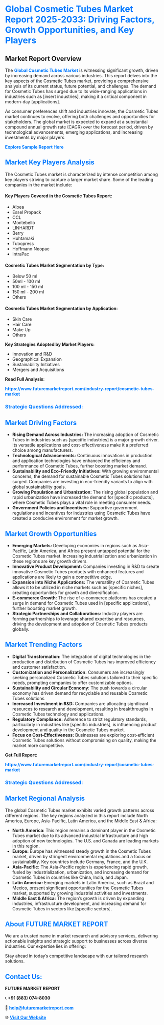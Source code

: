 <h1 style="color: #007BFF;">Global Cosmetic Tubes Market Report 2025-2033: Driving Factors, Growth Opportunities, and Key Players</h1>

<section id="overview">
<h2>Market Report Overview</h2>
<p>The <a href="https://www.futuremarketreport.com/industry-report/cosmetic-tubes-market" style="color: #007BFF; text-decoration: none;"><strong>Global Cosmetic Tubes Market</strong></a> is witnessing significant growth, driven by increasing demand across various industries. This report delves into the key aspects of the Cosmetic Tubes market, providing a comprehensive analysis of its current status, future potential, and challenges. The demand for Cosmetic Tubes has surged due to its wide-ranging applications in industries such as [insert industries], making it a critical component in modern-day [applications].</p>
<p>As consumer preferences shift and industries innovate, the Cosmetic Tubes market continues to evolve, offering both challenges and opportunities for stakeholders. The global market is expected to expand at a substantial compound annual growth rate (CAGR) over the forecast period, driven by technological advancements, emerging applications, and increasing investments by major players.</p>
</section>

<section id="overview">
<p><a href="https://www.futuremarketreport.com/request-sample/reportId=54319" style="color: #007BFF; text-decoration: none;"><strong>Explore Sample Report Here</strong></a></p>
</section>

<section id="key-players">
<h2 style="color: #007BFF;">Market Key Players Analysis</h2>
<p>The Cosmetic Tubes market is characterized by intense competition among key players striving to capture a larger market share. Some of the leading companies in the market include:</p>
<h4>Key Players Covered in the Cosmetic Tubes Report:</h4>
<ul><li>Albea</li><li>Essel Propack</li><li>CCL</li><li>Montebello</li><li>LINHARDT</li><li>Berry</li><li>Huhtamaki</li><li>Tubopress</li><li>Hoffmann Neopac</li><li>IntraPac</li></ul>
<h4>Cosmetic Tubes Market Segmentation by Type:</h4>
<ul><li>Below 50 ml</li><li>50ml - 100 ml</li><li>100 ml - 150 ml</li><li>150 ml - 200 ml</li><li>Others</li></ul>

<h4>Cosmetic Tubes Market Segmentation by Application:</h4>
<ul><li>Skin Care</li><li>Hair Care</li><li>Make Up</li><li>Others</li></ul>
<p><strong>Key Strategies Adopted by Market Players:</strong></p>
<ul>
<li>Innovation and R&D</li>
<li>Geographical Expansion</li>
<li>Sustainability Initiatives</li>
<li>Mergers and Acquisitions</li>
</ul>
</section>

<section>
<p><strong>Read Full Analysis: </strong></p><a href="https://www.futuremarketreport.com/industry-report/cosmetic-tubes-market" style="color: #007BFF; text-decoration: none;"><strong>https://www.futuremarketreport.com/industry-report/cosmetic-tubes-market</strong></a>
<h3 style="color: #007BFF;">Strategic Questions Addressed:</h3>
</section>

<section id="driving-factors">
<h2 style="color: #007BFF;">Market Driving Factors</h2>
<ul>
<li><strong>Rising Demand Across Industries:</strong> The increasing adoption of Cosmetic Tubes in industries such as [specific industries] is a major growth driver. Its versatile applications and cost-effectiveness make it a preferred choice among manufacturers.</li>
<li><strong>Technological Advancements:</strong> Continuous innovations in production and application technologies have enhanced the efficiency and performance of Cosmetic Tubes, further boosting market demand.</li>
<li><strong>Sustainability and Eco-Friendly Initiatives:</strong> With growing environmental concerns, the demand for sustainable Cosmetic Tubes solutions has surged. Companies are investing in eco-friendly variants to align with global sustainability goals.</li>
<li><strong>Growing Population and Urbanization:</strong> The rising global population and rapid urbanization have increased the demand for [specific products], where Cosmetic Tubes plays a vital role in meeting consumer needs.</li>
<li><strong>Government Policies and Incentives:</strong> Supportive government regulations and incentives for industries using Cosmetic Tubes have created a conducive environment for market growth.</li>
</ul>
</section>

<section id="growth-opportunities">
<h2 style="color: #007BFF;">Market Growth Opportunities</h2>
<ul>
<li><strong>Emerging Markets:</strong> Developing economies in regions such as Asia-Pacific, Latin America, and Africa present untapped potential for the Cosmetic Tubes market. Increasing industrialization and urbanization in these regions are key growth drivers.</li>
<li><strong>Innovative Product Development:</strong> Companies investing in R&D to create innovative Cosmetic Tubes products with enhanced features and applications are likely to gain a competitive edge.</li>
<li><strong>Expansion into Niche Applications:</strong> The versatility of Cosmetic Tubes allows it to be utilized in niche markets such as [specific niches], creating opportunities for growth and diversification.</li>
<li><strong>E-commerce Growth:</strong> The rise of e-commerce platforms has created a surge in demand for Cosmetic Tubes used in [specific applications], further boosting market growth.</li>
<li><strong>Strategic Partnerships and Collaborations:</strong> Industry players are forming partnerships to leverage shared expertise and resources, driving the development and adoption of Cosmetic Tubes products globally.</li>
</ul>
</section>

<section id="trending-factors">
<h2 style="color: #007BFF;">Market Trending Factors</h2>
<ul>
<li><strong>Digital Transformation:</strong> The integration of digital technologies in the production and distribution of Cosmetic Tubes has improved efficiency and customer satisfaction.</li>
<li><strong>Customization and Personalization:</strong> Consumers are increasingly seeking personalized Cosmetic Tubes solutions tailored to their specific needs, prompting companies to offer customizable options.</li>
<li><strong>Sustainability and Circular Economy:</strong> The push towards a circular economy has driven demand for recyclable and reusable Cosmetic Tubes solutions.</li>
<li><strong>Increased Investment in R&D:</strong> Companies are allocating significant resources to research and development, resulting in breakthroughs in Cosmetic Tubes technology and applications.</li>
<li><strong>Regulatory Compliance:</strong> Adherence to strict regulatory standards, particularly in industries like [specific industries], is influencing product development and quality in the Cosmetic Tubes market.</li>
<li><strong>Focus on Cost-Effectiveness:</strong> Businesses are exploring cost-efficient Cosmetic Tubes solutions without compromising on quality, making the market more competitive.</li>
</ul>
</section>

<section>
<p><strong>Get Full Report: </strong></p><a href="https://www.futuremarketreport.com/industry-report/cosmetic-tubes-market" style="color: #007BFF; text-decoration: none;"><strong>https://www.futuremarketreport.com/industry-report/cosmetic-tubes-market</strong></a>
<h3 style="color: #007BFF;">Strategic Questions Addressed:</h3>
</section>


<section id="regional-analysis">
<h2 style="color: #007BFF;">Market Regional Analysis</h2>
<p>The global Cosmetic Tubes market exhibits varied growth patterns across different regions. The key regions analyzed in this report include North America, Europe, Asia-Pacific, Latin America, and the Middle East & Africa:</p>
<ul>
<li><strong>North America:</strong> This region remains a dominant player in the Cosmetic Tubes market due to its advanced industrial infrastructure and high adoption of new technologies. The U.S. and Canada are leading markets in this region.</li>
<li><strong>Europe:</strong> Europe has witnessed steady growth in the Cosmetic Tubes market, driven by stringent environmental regulations and a focus on sustainability. Key countries include Germany, France, and the U.K.</li>
<li><strong>Asia-Pacific:</strong> The Asia-Pacific region is experiencing rapid growth, fueled by industrialization, urbanization, and increasing demand for Cosmetic Tubes in countries like China, India, and Japan.</li>
<li><strong>Latin America:</strong> Emerging markets in Latin America, such as Brazil and Mexico, present significant opportunities for the Cosmetic Tubes market, supported by growing industrial activities and investments.</li>
<li><strong>Middle East & Africa:</strong> The region’s growth is driven by expanding industries, infrastructure development, and increasing demand for Cosmetic Tubes in sectors like [specific sectors].</li>
</ul>
</section>

<footer>
<h2 style="color: #007BFF;">About FUTURE MARKET REPORT</h2>
<p>We are a trusted name in market research and advisory services, delivering actionable insights and strategic support to businesses across diverse industries. Our expertise lies in offering:</p>

<p>Stay ahead in today’s competitive landscape with our tailored research solutions.</p>

<h2 style="color: #007BFF;">Contact Us:</h2>
<p><strong>FUTURE MARKET REPORT</strong></p>
<p>📞 <strong>+91 (883) 074-8030</strong></p>
<p>📧 <strong><a href="mailto:help@futuremarketreport.com" style="color: #007BFF;">help@futuremarketreport.com</a></strong></p>
<p>🌐 <strong><a href="https://www.futuremarketreport.com/" style="color: #007BFF;">Visit Our Website</a></strong></p>
</footer>